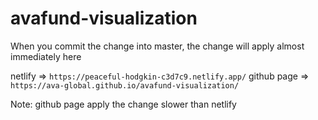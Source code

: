 # avafund-visualization

When you commit the change into master, the change will apply almost immediately here

netlify => `https://peaceful-hodgkin-c3d7c9.netlify.app/`
github page => `https://ava-global.github.io/avafund-visualization/`

Note: github page apply the change slower than netlify
